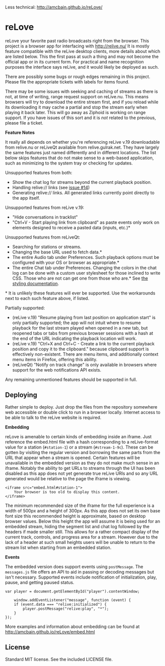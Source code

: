 Less technical: http://amcbain.github.io/reLove/

reLove
======

reLove your favorite past radio broadcasts right from the browser. This project is a browser app for interfacing with http://relive.nu/
It is mostly feature compatible with the reLive desktop clients, more details about which are listed below. This the first pass at such a
thing and may not become the official app or in its current form. For practical and name recognition purposes the interface says
reLive, and it would likely be deployed as such.

There are possibly some bugs or rough edges remaining in this project. Please file the appropriate tickets with labels for items found.

There may be some issues with seeking and caching of streams as there is not, at time of writing, range request support on reLive.nu.
This means browsers will try to download the entire stream first, and if you reload while its downloading it may cache a partial and stop
the stream early when playing it back later. This will go away as Ziphoid is working on range support. If you have issues of this sort
and it is _not_ related to the previous, please file a ticket.

**Feature Notes**

It really all depends on whether you're referencing reLive v.19 downloadable from relive.nu or reLiveQt available from relive.gulrak.net.
They have largely the same features just named differently and in different locations. The list below skips features that do not make
sense to a web-based application, such as minimizing to the system tray or checking for updates.

Unsupported features from both:

* Show the chat log for streams beyond the current playback position.
* Handling relive:// links (see [issue #14](https://github.com/AMcBain/reLove/issues/14))
* Generating relive:// links. All generated links currently point directly to the app itself.

Unsupported features from reLive v.19:

* "Hide conversations in tracklist"
* "Ctrl+V - Start playing link from clipboard" as paste events only work on elements designed to receive a pasted data (inputs, etc.)*

Unsupported features from reLiveQt:

* Searching for stations or streams.
* Changing the base URL used to fetch data.*
* The entire Audio tab under Preferences. Such playback options must be configured with your OS or browser as appropriate.*
* The entire Chat tab under Preferences. Changing the colors in the chat log can be done with a custom user stylesheet for those inclined
to write CSS. Those who are not can get one from those who are.* See [the styling documentation](https://github.com/AMcBain/reLove/blob/master/STYLING).

\* It is unlikely these features will ever be supported. Use the workarounds next to each such feature above, if listed.

Partially supported:

* (reLive v.19) "Resume playing from last position on application start" is only partially supported; the app will not intuit where to
resume playback for the last stream played when opened in a new tab, but reopened tabs or tabs from previous browser sessions with a hash
at the end of the URL indicating the playback location will work.
* (reLive v.19) "Ctrl+X and Ctrl+C - Create a link to the current playback position and copy it to the clipboard." because clipboard
support is effectively non-existent. There are menu items, and additionally context menu items in Firefox, offering this ability.
* (reLiveQt) "Notify on track change" is only available in browsers where support for the web notifications API exists.

Any remaining unmentioned features should be supported in full.

Deploying
---------

Rather simple to deploy. Just drop the files from the repository somewhere web accessible or double click to run in a browser locally.
Internet access to be able to talk to the reLive website is required.

**Embedding**

reLove is amenable to certain kinds of embedding inside an iframe. Just reference the embed.html file with a hash corresponding to a
reLive-format value for a station (`#station-1`) or a stream (`#stream-1-9c`). These can be gotten by visiting the regular version and
borrowing the same parts from the URL that appear when a stream is opened. Certain features will be unavailable in the embedded version
as they do not make much sense in an iframe. Notably the ability to get URLs to streams through the UI has been disabled as this app does
not yet generate true reLive URIs and so any URL generated would be relative to the page the iframe is viewing.

    <iframe src="embed.html#station-1">
        Your browser is too old to display this content.
    </iframe>

The minimum recommended size of the iframe for the full experience is a width of 500px and a height of 300px. As this app does not set
its own base font size this recommended height is approximate, based on desktop browser values. Below this height the app will assume it
is being used for an embedded stream, hiding the segment list and chat log followed by the headers if made smaller still. This allows for
a rather compact display of the current track, controls, and progress area for a stream. However due to the lack of a header at such
small heights users will be unable to return to the stream list when starting from an embedded station.

**Events**

The embedded version does support events using `postMessage`. The `messages.js` file offers an API to aid in passing or decoding messages
but isn't necessary. Supported events include notification of initialization, play, pause, and getting paused status.

    var player = document.getElementById("player").contentWindow;
    
        window.addEventListener("message", function (event) {
        if (event.data === "relive:initialized") {
            player.postMessage("relive:play", "*");
        }
    });

More examples and information about embedding can be found at http://amcbain.github.io/reLove/embed.html

License
-------

Standard MIT license. See the included LICENSE file.
